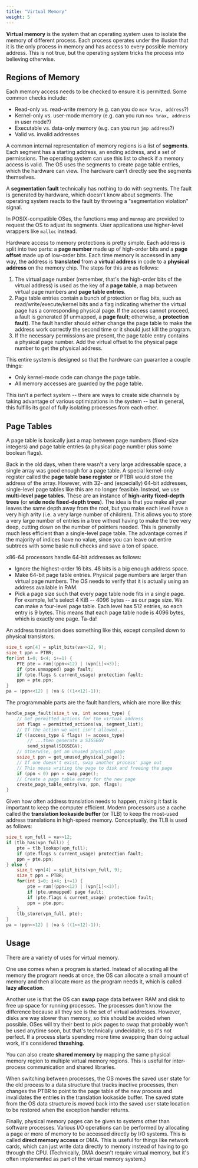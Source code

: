 ```yaml
---
title: "Virtual Memory"
weight: 5
---
```


**Virtual memory** is the system that an operating system uses to isolate the memory of different process. Each process operates under the illusion that it is the only process in memory and has access to every possible memory address. This is not true, but the operating system tricks the process into believing otherwise.

## Regions of Memory

Each memory access needs to be checked to ensure it is permitted. Some common checks include:

* Read-only vs. read-write memory (e.g. can you do `mov %rax, address`?)
* Kernel-only vs. user-mode memory (e.g. can you run `mov %rax, address` in user mode?)
* Executable vs. data-only memory (e.g. can you run `jmp address`?)
* Valid vs. invalid addresses

A common internal representation of memory regions is a list of **segments**. Each segment has a starting address, an ending address, and a set of permissions. The operating system can use this list to check if a memory access is valid. The OS uses the segments to create page table entries, which the hardware can view. The hardware can't directly see the segments themselves.

A **segmentation fault** technically has nothing to do with segments. The fault is generated by hardware, which doesn't know about segments. The operating system reacts to the fault by throwing a "segmentation violation" signal.

In POSIX-compatible OSes, the functions `mmap` and `munmap` are provided to request the OS to adjust its segments. User applications use higher-level wrappers like `malloc` instead.

Hardware access to memory protections is pretty simple. Each address is split into two parts: a **page number** made up of high-order bits and a **page offset** made up of low-order bits. Each time memory is accessed in any way, the address is **translated** from a **virtual address** in code to a **physical address** on the memory chip. The steps for this are as follows:

1. The virtual page number (remember, that's the high-order bits of the virtual address) is used as the key of a **page table**, a map between virtual page numbers and **page table entries**.
2. Page table entries contain a bunch of protection or flag bits, such as read/write/execute/kernel bits and a flag indicating whether the virtual page has a corresponding physical page. If the access cannot proceed, a fault is generated (if unmapped, a **page fault**; otherwise, a **protection fault**). The fault handler should either change the page table to make the address work correctly the second time or it should just kill the program.
3. If the necessary permissions are present, the page table entry contains a physical page number. Add the virtual offset to the physical page number to get the physical address.

This entire system is designed so that the hardware can guarantee a couple things:

* Only kernel-mode code can change the page table.
* All memory accesses are guarded by the page table.

This isn't a perfect system -- there are ways to create side channels by taking advantage of various optimizations in the system -- but in general, this fulfills its goal of fully isolating processes from each other.

## Page Tables

A page table is basically just a map between page numbers (fixed-size integers) and page table entries (a physical page number plus some boolean flags).

Back in the old days, when there wasn't a very large addressable space, a single array was good enough for a page table. A special kernel-only register called the **page table base register** or PTBR would store the address of the array. However, with 32- and (especially) 64-bit addresses, single-level page tables like this are no longer feasible. Instead, we use **multi-level page tables**. These are an instance of **high-arity fixed-depth trees** (or **wide node fixed-depth trees**). The idea is that you make all your leaves the same depth away from the root, but you make each level have a very high arity (i.e. a very large number of children). This allows you to store a very large number of entries in a tree without having to make the tree very deep, cutting down on the number of pointers needed. This is generally much less efficient than a single-level page table. The advantage comes if the majority of indices have no value, since you can leave out entire subtrees with some basic null checks and save a ton of space.

x86-64 processors handle 64-bit addresses as follows:

* Ignore the highest-order 16 bits. 48 bits is a big enough address space.
* Make 64-bit page table entries. Physical page numbers are larger than virtual page numbers. The OS needs to verify that it is actually using an address available in RAM.
* Pick a page size such that every page table node fits in a single page. For example, let's select 4 KiB -- 4096 bytes -- as our page size. We can make a four-level page table. Each level has 512 entries, so each entry is 9 bytes. This means that each page table node is 4096 bytes, which is exactly one page. Ta-da!

An address translation does something like this, except compiled down to physical transistors.

```c
size_t vpn[4] = split_bits(va>>12, 9);
size_t ppn = PTBR;
for(int i=0; i<4; i+=1) {
    PTE pte = ram[(ppn<<12) | (vpn[i]<<3)];
    if (pte.unmapped) page fault;
    if (pte.flags & current_usage) protection fault;
    ppn = pte.ppn;
}
pa = (ppn<<12) | (va & ((1<<12)-1));
```

The programmable parts are the fault handlers, which are more like this:

```c
handle_page_fault(size_t va, int access_type) {
    // Get permitted actions for the virtual address
    int flags = permitted_actions(va, segment_list);
    // If the action we want isn't allowed...
    if ((access_type & flags) != access_type)
        // ...then generate a SIGSEGV
        send_signal(SIGSEGV);
    // Otherwise, get an unused physical page
    ssize_t ppn = get_unused_physical_page();
    // If one doesn't exist, swap another process' page out
    // This means writing the page to disk and freeing the page
    if (ppn < 0) ppn = swap_page();
    // Create a page table entry for the new page
    create_page_table_entry(va, ppn, flags);
}
```

Given how often address translation needs to happen, making it fast is important to keep the computer efficient. Modern processors use a cache called the **translation lookaside buffer** (or TLB) to keep the most-used address translations in high-speed memory. Conceptually, the TLB is used as follows:

```c
size_t vpn_full = va>>12;
if (tlb_has(vpn_full)) {
    pte = tlb_lookup(vpn_full);
    if (pte.flags & current_usage) protection fault;
    ppn = pte.ppn;
} else {
    size_t vpn[4] = split_bits(vpn_full, 9);
    size_t ppn = PTBR;
    for(int i=0; i<4; i+=1) {
        pte = ram[(ppn<<12) | (vpn[i]<<3)];
        if (pte.unmapped) page fault;
        if (pte.flags & current_usage) protection fault;
        ppn = pte.ppn;
    }
    tlb_store(vpn_full, pte);
}
pa = (ppn<<12) | (va & ((1<<12)-1));
```

## Usage

There are a variety of uses for virtual memory.

One use comes when a program is started. Instead of allocating all the memory the program needs at once, the OS can allocate a small amount of memory and then allocate more as the program needs it, which is called **lazy allocation**.

Another use is that the OS can **swap** page data between RAM and disk to free up space for running processes. The processes don't know the difference because all they see is the set of virtual addresses. However, disks are way slower than memory, so this should be avoided when possible. OSes will try their best to pick pages to swap that probably won't be used anytime soon, but that's technically undecidable, so it's not perfect. If a process starts spending more time swapping than doing actual work, it's considered **thrashing**.

You can also create **shared memory** by mapping the same physical memory region to multiple virtual memory regions. This is useful for inter-process communication and shared libraries.

When switching between processes, the OS moves the saved user state for the old process to a data structure that tracks inactive processes, then changes the PTBR to point to the page table of the new process and invalidates the entries in the translation lookaside buffer. The saved state from the OS data structure is moved back into the saved user state location to be restored when the exception handler returns.

Finally, physical memory pages can be given to systems other than software processes. Various I/O operations can be performed by allocating a page or more of memory to be accessed directly by I/O systems. This is called **direct memory access** or DMA. This is useful for things like network cards, which can just write data directly to memory instead of having to go through the CPU. (Technically, DMA doesn't require virtual memory, but it's often implemented as part of the virtual memory system.)

